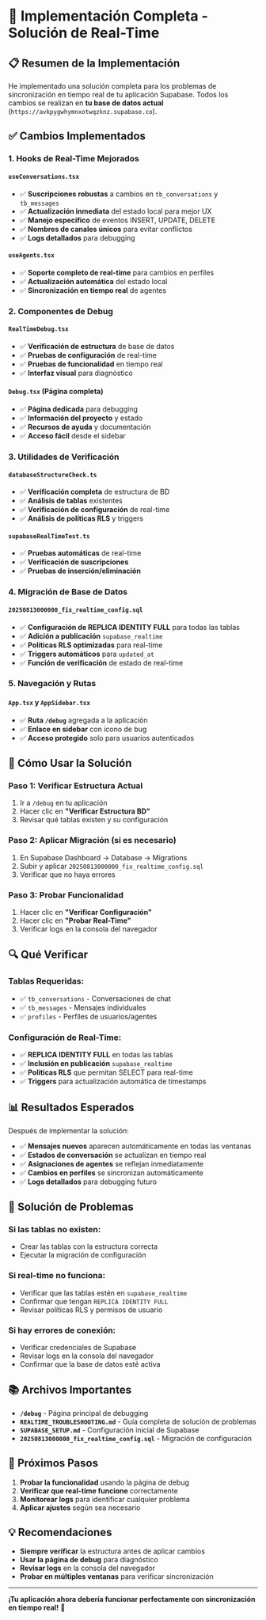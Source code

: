 # 🎯 Implementación Completa - Solución de Real-Time

## 📋 Resumen de la Implementación

He implementado una solución completa para los problemas de sincronización en tiempo real de tu aplicación Supabase. Todos los cambios se realizan en **tu base de datos actual** (`https://avkpygwhymnxotwqzknz.supabase.co`).

## ✅ **Cambios Implementados**

### 1. **Hooks de Real-Time Mejorados**

#### `useConversations.tsx`
- ✅ **Suscripciones robustas** a cambios en `tb_conversations` y `tb_messages`
- ✅ **Actualización inmediata** del estado local para mejor UX
- ✅ **Manejo específico** de eventos INSERT, UPDATE, DELETE
- ✅ **Nombres de canales únicos** para evitar conflictos
- ✅ **Logs detallados** para debugging

#### `useAgents.tsx`
- ✅ **Soporte completo de real-time** para cambios en perfiles
- ✅ **Actualización automática** del estado local
- ✅ **Sincronización en tiempo real** de agentes

### 2. **Componentes de Debug**

#### `RealTimeDebug.tsx`
- ✅ **Verificación de estructura** de base de datos
- ✅ **Pruebas de configuración** de real-time
- ✅ **Pruebas de funcionalidad** en tiempo real
- ✅ **Interfaz visual** para diagnóstico

#### `Debug.tsx` (Página completa)
- ✅ **Página dedicada** para debugging
- ✅ **Información del proyecto** y estado
- ✅ **Recursos de ayuda** y documentación
- ✅ **Acceso fácil** desde el sidebar

### 3. **Utilidades de Verificación**

#### `databaseStructureCheck.ts`
- ✅ **Verificación completa** de estructura de BD
- ✅ **Análisis de tablas** existentes
- ✅ **Verificación de configuración** de real-time
- ✅ **Análisis de políticas RLS** y triggers

#### `supabaseRealTimeTest.ts`
- ✅ **Pruebas automáticas** de real-time
- ✅ **Verificación de suscripciones**
- ✅ **Pruebas de inserción/eliminación**

### 4. **Migración de Base de Datos**

#### `20250813000000_fix_realtime_config.sql`
- ✅ **Configuración de REPLICA IDENTITY FULL** para todas las tablas
- ✅ **Adición a publicación** `supabase_realtime`
- ✅ **Políticas RLS optimizadas** para real-time
- ✅ **Triggers automáticos** para `updated_at`
- ✅ **Función de verificación** de estado de real-time

### 5. **Navegación y Rutas**

#### `App.tsx` y `AppSidebar.tsx`
- ✅ **Ruta `/debug`** agregada a la aplicación
- ✅ **Enlace en sidebar** con icono de bug
- ✅ **Acceso protegido** solo para usuarios autenticados

## 🚀 **Cómo Usar la Solución**

### **Paso 1: Verificar Estructura Actual**
1. Ir a `/debug` en tu aplicación
2. Hacer clic en **"Verificar Estructura BD"**
3. Revisar qué tablas existen y su configuración

### **Paso 2: Aplicar Migración (si es necesario)**
1. En Supabase Dashboard → Database → Migrations
2. Subir y aplicar `20250813000000_fix_realtime_config.sql`
3. Verificar que no haya errores

### **Paso 3: Probar Funcionalidad**
1. Hacer clic en **"Verificar Configuración"**
2. Hacer clic en **"Probar Real-Time"**
3. Verificar logs en la consola del navegador

## 🔍 **Qué Verificar**

### **Tablas Requeridas:**
- ✅ `tb_conversations` - Conversaciones de chat
- ✅ `tb_messages` - Mensajes individuales
- ✅ `profiles` - Perfiles de usuarios/agentes

### **Configuración de Real-Time:**
- ✅ **REPLICA IDENTITY FULL** en todas las tablas
- ✅ **Inclusión en publicación** `supabase_realtime`
- ✅ **Políticas RLS** que permitan SELECT para real-time
- ✅ **Triggers** para actualización automática de timestamps

## 📊 **Resultados Esperados**

Después de implementar la solución:

- ✅ **Mensajes nuevos** aparecen automáticamente en todas las ventanas
- ✅ **Estados de conversación** se actualizan en tiempo real
- ✅ **Asignaciones de agentes** se reflejan inmediatamente
- ✅ **Cambios en perfiles** se sincronizan automáticamente
- ✅ **Logs detallados** para debugging futuro

## 🐛 **Solución de Problemas**

### **Si las tablas no existen:**
- Crear las tablas con la estructura correcta
- Ejecutar la migración de configuración

### **Si real-time no funciona:**
- Verificar que las tablas estén en `supabase_realtime`
- Confirmar que tengan `REPLICA IDENTITY FULL`
- Revisar políticas RLS y permisos de usuario

### **Si hay errores de conexión:**
- Verificar credenciales de Supabase
- Revisar logs en la consola del navegador
- Confirmar que la base de datos esté activa

## 📚 **Archivos Importantes**

- **`/debug`** - Página principal de debugging
- **`REALTIME_TROUBLESHOOTING.md`** - Guía completa de solución de problemas
- **`SUPABASE_SETUP.md`** - Configuración inicial de Supabase
- **`20250813000000_fix_realtime_config.sql`** - Migración de configuración

## 🎯 **Próximos Pasos**

1. **Probar la funcionalidad** usando la página de debug
2. **Verificar que real-time funcione** correctamente
3. **Monitorear logs** para identificar cualquier problema
4. **Aplicar ajustes** según sea necesario

## 💡 **Recomendaciones**

- **Siempre verificar** la estructura antes de aplicar cambios
- **Usar la página de debug** para diagnóstico
- **Revisar logs** en la consola del navegador
- **Probar en múltiples ventanas** para verificar sincronización

---

**¡Tu aplicación ahora debería funcionar perfectamente con sincronización en tiempo real!** 🎉




